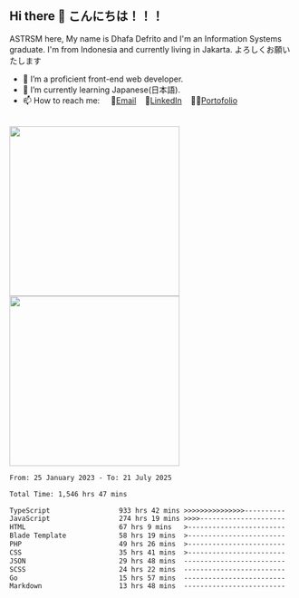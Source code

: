 ## Hi there 👋 こんにちは！！！
ASTRSM here, My name is Dhafa Defrito and I'm an Information Systems graduate. I'm from Indonesia and currently living in Jakarta. よろしくお願いたします

- 🔭 I’m a proficient front-end web developer.
- 🌱 I’m currently learning Japanese(日本語).
- 📫 How to reach me: &nbsp;&nbsp;&nbsp;&nbsp;📧[Email](ddefrito@gmail.com)&nbsp;&nbsp;&nbsp;&nbsp;💼[LinkedIn](https://www.linkedin.com/in/dhafad)&nbsp;&nbsp;&nbsp;&nbsp;👨‍🎨[Portofolio](https://ddefrito.vercel.app/)

<br>

<div align="left">
  <img src="https://media1.tenor.com/m/F96DSPtSiSgAAAAd/isekaijoucho-kamitsubaki.gif" height="300" />
	<a href="https://last.fm/user/nerumaeni"><img src="https://lastfm-recently-played.vercel.app/api?user=nerumaeni&count=5" height="300" /></a>
</div=

<!--START_SECTION:waka-->

```txt
From: 25 January 2023 - To: 21 July 2025

Total Time: 1,546 hrs 47 mins

TypeScript                 933 hrs 42 mins >>>>>>>>>>>>>>>----------   60.36 %
JavaScript                 274 hrs 19 mins >>>>---------------------   17.74 %
HTML                       67 hrs 9 mins   >------------------------   04.34 %
Blade Template             58 hrs 19 mins  >------------------------   03.77 %
PHP                        49 hrs 26 mins  >------------------------   03.20 %
CSS                        35 hrs 41 mins  >------------------------   02.31 %
JSON                       29 hrs 48 mins  -------------------------   01.93 %
SCSS                       24 hrs 22 mins  -------------------------   01.58 %
Go                         15 hrs 57 mins  -------------------------   01.03 %
Markdown                   13 hrs 48 mins  -------------------------   00.89 %
```

<!--END_SECTION:waka-->
